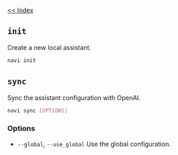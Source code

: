[<< Index](index)

## `init`
Create a new local assistant.

```bash
navi init
```

## `sync`
Sync the assistant configuration with OpenAI.

```bash
navi sync [OPTIONS]
```

### Options
 - `--global`, `--use_global` Use the global configuration.